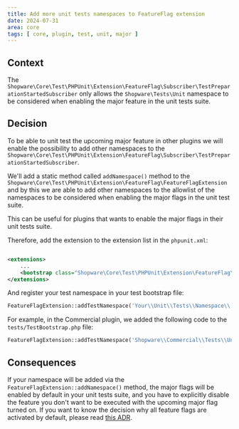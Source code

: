 ```yaml
---
title: Add more unit tests namespaces to FeatureFlag extension
date: 2024-07-31
area: core
tags: [ core, plugin, test, unit, major ]
---
```


## Context

The `Shopware\Core\Test\PHPUnit\Extension\FeatureFlag\Subscriber\TestPreparationStartedSubscriber` only allows
the `Shopware\Tests\Unit` namespace to be considered when enabling the major feature in the unit tests suite.

## Decision

To be able to unit test the upcoming major feature in other plugins we will enable the possibility to add other
namespaces to
the `Shopware\Core\Test\PHPUnit\Extension\FeatureFlag\Subscriber\TestPreparationStartedSubscriber`.

We'll add a static method called `addNamespace()` method to the
`Shopware\Core\Test\PHPUnit\Extension\FeatureFlag\FeatureFlagExtension` and by this we are able to add other namespaces
to the allowlist of the namespaces to be considered when enabling the major flags in the unit test suite.

This can be useful for plugins that wants to enable the major flags in their unit tests suite.

Therefore, add the extension to the extension list in the `phpunit.xml`:

```xml

<extensions>
    ...
    <bootstrap class="Shopware\Core\Test\PHPUnit\Extension\FeatureFlag\FeatureFlagExtension"/>
</extensions>
```

And register your test namespace in your test bootstrap file:

```php
FeatureFlagExtension::addTestNamespace('Your\\Unit\\Tests\\Namespace\\');
```

For example, in the Commercial plugin, we added the following code to the `tests/TestBootstrap.php` file:

```php
FeatureFlagExtension::addTestNamespace('Shopware\\Commercial\\Tests\\Unit\\');
```

## Consequences

If your namespace will be added via the `FeatureFlagExtension::addNamespace()` method, the major flags will be enabled
by default in your unit tests suite, and you have to explicitly disable the feature you don't want to be executed with
the upcoming major flag turned on. If you want to know the decision why all feature flags are activated by default,
please read [this ADR](https://github.com/shopware/shopware/blob/trunk/adr/2022-10-20-deprecation-handling-during-phpunit-test-execution.md#L15-L14). 
